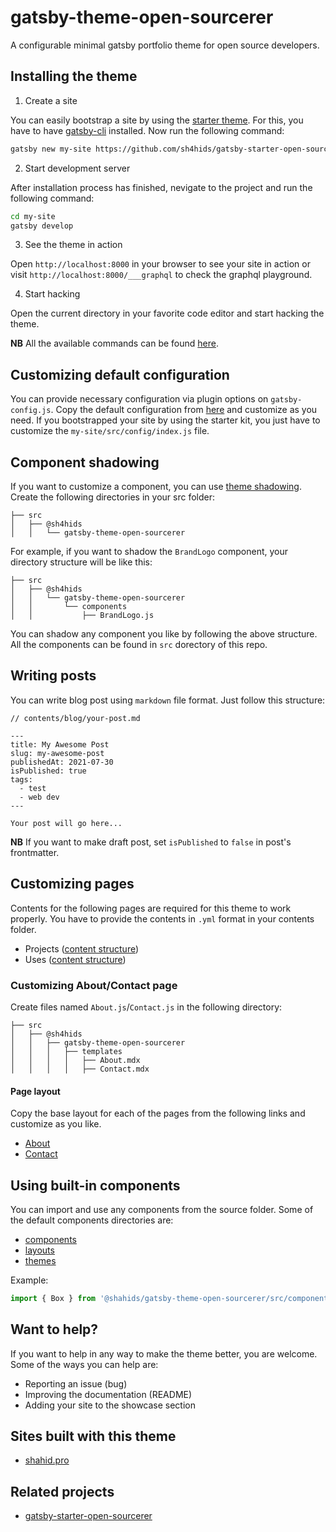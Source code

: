 # gatsby-theme-open-sourcerer

A configurable minimal gatsby portfolio theme for open source developers.

## Installing the theme

1. Create a site

You can easily bootstrap a site by using the [starter theme](https://github.com/sh4hids/gatsby-starter-open-sourcerer). For this, you have to have [gatsby-cli](https://www.gatsbyjs.com/docs/tutorial/part-0/#gatsby-cli) installed. Now run the following command:

```bash
gatsby new my-site https://github.com/sh4hids/gatsby-starter-open-sourcerer
```

2. Start development server

After installation process has finished, nevigate to the project and run the following command:

```bash
cd my-site
gatsby develop
```

3. See the theme in action

Open `http://localhost:8000` in your browser to see your site in action or visit `http://localhost:8000/___graphql` to check the graphql playground.

4. Start hacking

Open the current directory in your favorite code editor and start hacking the theme.

**NB** All the available commands can be found [here](https://github.com/sh4hids/gatsby-starter-open-sourcerer/blob/main/package.json).

## Customizing default configuration

You can provide necessary configuration via plugin options on `gatsby-config.js`. Copy the default configuration from [here](https://github.com/sh4hids/gatsby-theme-open-sourcerer/blob/main/src/config/index.js) and customize as you need. If you bootstrapped your site by using the starter kit, you just have to customize the `my-site/src/config/index.js` file.

## Component shadowing

If you want to customize a component, you can use [theme shadowing](https://www.gatsbyjs.com/docs/how-to/plugins-and-themes/shadowing/). Create the following directories in your src folder:

```
├── src
│   ├── @sh4hids
│   │   └── gatsby-theme-open-sourcerer
```

For example, if you want to shadow the `BrandLogo` component, your directory structure will be like this:

```
├── src
│   ├── @sh4hids
│   │   └── gatsby-theme-open-sourcerer
│   │       └── components
│   │           ├── BrandLogo.js
```

You can shadow any component you like by following the above structure. All the components can be found in `src` dorectory of this repo.

## Writing posts

You can write blog post using `markdown` file format. Just follow this structure:

```
// contents/blog/your-post.md

---
title: My Awesome Post
slug: my-awesome-post
publishedAt: 2021-07-30
isPublished: true
tags:
  - test
  - web dev
---

Your post will go here...
```

**NB** If you want to make draft post, set `isPublished` to `false` in post's frontmatter.

## Customizing pages

Contents for the following pages are required for this theme to work properly. You have to provide the contents in `.yml` format in your contents folder.

- Projects ([content structure](https://github.com/sh4hids/gatsby-theme-open-sourcerer/blob/main/contents/projects.yml))
- Uses ([content structure](https://github.com/sh4hids/gatsby-theme-open-sourcerer/blob/main/contents/uses.yml))

### Customizing About/Contact page

Create files named `About.js`/`Contact.js` in the following directory:

```
├── src
│   ├── @sh4hids
│   │   ├── gatsby-theme-open-sourcerer
│   │   │   ├── templates
│   │   │   │   ├── About.mdx
│   │   │   │   ├── Contact.mdx
```

#### Page layout

Copy the base layout for each of the pages from the following links and customize as you like.

- [About](https://github.com/sh4hids/gatsby-theme-open-sourcerer/blob/main/src/templates/About.js)
- [Contact](https://github.com/sh4hids/gatsby-theme-open-sourcerer/blob/main/src/templates/Contact.js)

## Using built-in components

You can import and use any components from the source folder. Some of the default components directories are:

- [components](https://github.com/sh4hids/gatsby-theme-open-sourcerer/tree/main/src/components)
- [layouts](https://github.com/sh4hids/gatsby-theme-open-sourcerer/tree/main/src/layouts)
- [themes](https://github.com/sh4hids/gatsby-theme-open-sourcerer/tree/main/src/styles/themes)

Example:

```javascript
import { Box } from '@shahids/gatsby-theme-open-sourcerer/src/components';
```

## Want to help?

If you want to help in any way to make the theme better, you are welcome. Some of the ways you can help are:

- Reporting an issue (bug)
- Improving the documentation (README)
- Adding your site to the showcase section

## Sites built with this theme

- [shahid.pro](https://shahid.pro)

## Related projects

- [gatsby-starter-open-sourcerer](https://github.com/sh4hids/gatsby-starter-open-sourcerer)
